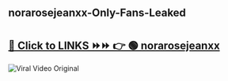 
 ## norarosejeanxx-Only-Fans-Leaked

# <h2><a href="https://clipsfans.com/norarosejeanxx&ref=git">🔗 Click to LINKS ⏩⏩ 👉 🟢 norarosejeanxx </a></h2>

<a href="https://clipsfans.com/norarosejeanxx&ref=git" rel="nofollow" data-target="animated-image.originalLink"><img src="https://i.ibb.co.com/xMMVF88/686577567.gif" alt="Viral Video Original" style="max-width: 100%; display: inline-block;" data-target="animated-image.originalImage"></a>
